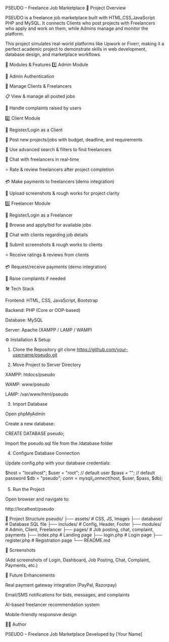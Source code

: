 PSEUDO – Freelance Job Marketplace
📌 Project Overview

PSEUDO is a freelance job marketplace built with HTML,CSS,JavaScript PHP and MySQL.
It connects Clients who post projects with Freelancers who apply and work on them, while Admins manage and monitor the platform.

This project simulates real-world platforms like Upwork or Fiverr, making it a perfect academic project to demonstrate skills in web development, database design, and marketplace workflows.

👥 Modules & Features
1️⃣ Admin Module

🔐 Admin Authentication

👥 Manage Clients & Freelancers

📋 View & manage all posted jobs

🚨 Handle complaints raised by users


2️⃣ Client Module

📝 Register/Login as a Client

📢 Post new projects/jobs with budget, deadline, and requirements

🔎 Use advanced search & filters to find freelancers

💬 Chat with freelancers in real-time

⭐ Rate & review freelancers after project completion

💳 Make payments to freelancers (demo integration)

📂 Upload screenshots & rough works for project clarity

3️⃣ Freelancer Module

📝 Register/Login as a Freelancer

🔎 Browse and apply/bid for available jobs

💬 Chat with clients regarding job details

📂 Submit screenshots & rough works to clients

⭐ Receive ratings & reviews from clients

💳 Request/receive payments (demo integration)

🚨 Raise complaints if needed

🛠️ Tech Stack

Frontend: HTML, CSS, JavaScript, Bootstrap

Backend: PHP (Core or OOP-based)

Database: MySQL

Server: Apache (XAMPP / LAMP / WAMP)

⚙️ Installation & Setup
1. Clone the Repository
git clone https://github.com/your-username/pseudo.git

2. Move Project to Server Directory

XAMPP: htdocs/pseudo

WAMP: www/pseudo

LAMP: /var/www/html/pseudo

3. Import Database

Open phpMyAdmin

Create a new database:

CREATE DATABASE pseudo;


Import the pseudo.sql file from the /database folder

4. Configure Database Connection

Update config.php with your database credentials:

$host = "localhost";
$user = "root";   // default user
$pass = "";       // default password
$db   = "pseudo";
$conn = mysqli_connect($host, $user, $pass, $db);

5. Run the Project

Open browser and navigate to:

http://localhost/pseudo

📂 Project Structure
pseudo/
├── assets/           # CSS, JS, Images
├── database/         # Database SQL file
├── includes/         # Config, Header, Footer
├── modules/          # Admin, Client, Freelancer
├── pages/            # Job posting, chat, complaint, payments
├── index.php         # Landing page
├── login.php         # Login page
├── register.php      # Registration page
└── README.md

📸 Screenshots

(Add screenshots of Login, Dashboard, Job Posting, Chat, Complaint, Payments, etc.)

🚀 Future Enhancements

Real payment gateway integration (PayPal, Razorpay)

Email/SMS notifications for bids, messages, and complaints

AI-based freelancer recommendation system

Mobile-friendly responsive design

👨‍💻 Author

PSEUDO – Freelance Job Marketplace
Developed by [Your Name]
